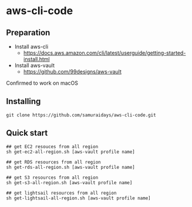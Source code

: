 # aws-cli-code

## Preparation
- Install aws-cli
    - https://docs.aws.amazon.com/cli/latest/userguide/getting-started-install.html
- Install aws-vault
    - https://github.com/99designs/aws-vault

Confirmed to work on macOS

## Installing

```
git clone https://github.com/samuraidays/aws-cli-code.git
```

## Quick start

```
## get EC2 resouces from all region
sh get-ec2-all-region.sh [aws-vault profile name]

## get RDS resources from all region
sh get-rds-all-region.sh [aws-vault profile name]

## get S3 resources from all region
sh get-s3-all-region.sh [aws-vault profile name]

## get lightsail resources from all region
sh get-lightsail-all-region.sh [aws-vault profile name]
```